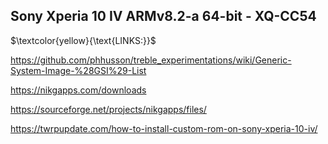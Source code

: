 ## Sony Xperia 10 IV ARMv8.2-a 64-bit - XQ-CC54

$\textcolor{yellow}{\text{LINKS:}}$


https://github.com/phhusson/treble_experimentations/wiki/Generic-System-Image-%28GSI%29-List

https://nikgapps.com/downloads

https://sourceforge.net/projects/nikgapps/files/

https://twrpupdate.com/how-to-install-custom-rom-on-sony-xperia-10-iv/

